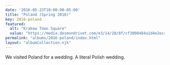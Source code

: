 ```yaml
---
date: '2016-05-23T10:00:00-05:00'
title: "Poland (Spring 2016)"
key: 2016-poland
featured:
  alt: "Krakow Town Square"
  value: "https://media.desmondrivet.com/e3/14/20/8f/cf3098484a1d4e2ec46968971684181d9446ec57e80d899aa1756b41.jpg"
permalink: "albums/2016-poland/index.html"
layout: "albumCollection.njk"
---
```


We visited Poland for a wedding.  A literal Polish wedding.
